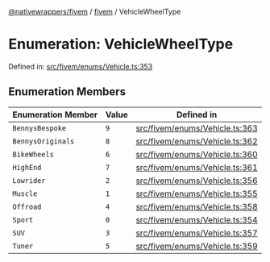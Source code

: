 [@nativewrappers/fivem](../../README.md) / [fivem](../README.md) / VehicleWheelType

# Enumeration: VehicleWheelType

Defined in: [src/fivem/enums/Vehicle.ts:353](https://github.com/nativewrappers/nativewrappers/blob/9823dedfda755d69570435af704d4d60473d3d5a/src/fivem/enums/Vehicle.ts#L353)

## Enumeration Members

| Enumeration Member | Value | Defined in |
| ------ | ------ | ------ |
| <a id="bennysbespoke"></a> `BennysBespoke` | `9` | [src/fivem/enums/Vehicle.ts:363](https://github.com/nativewrappers/nativewrappers/blob/9823dedfda755d69570435af704d4d60473d3d5a/src/fivem/enums/Vehicle.ts#L363) |
| <a id="bennysoriginals"></a> `BennysOriginals` | `8` | [src/fivem/enums/Vehicle.ts:362](https://github.com/nativewrappers/nativewrappers/blob/9823dedfda755d69570435af704d4d60473d3d5a/src/fivem/enums/Vehicle.ts#L362) |
| <a id="bikewheels"></a> `BikeWheels` | `6` | [src/fivem/enums/Vehicle.ts:360](https://github.com/nativewrappers/nativewrappers/blob/9823dedfda755d69570435af704d4d60473d3d5a/src/fivem/enums/Vehicle.ts#L360) |
| <a id="highend"></a> `HighEnd` | `7` | [src/fivem/enums/Vehicle.ts:361](https://github.com/nativewrappers/nativewrappers/blob/9823dedfda755d69570435af704d4d60473d3d5a/src/fivem/enums/Vehicle.ts#L361) |
| <a id="lowrider"></a> `Lowrider` | `2` | [src/fivem/enums/Vehicle.ts:356](https://github.com/nativewrappers/nativewrappers/blob/9823dedfda755d69570435af704d4d60473d3d5a/src/fivem/enums/Vehicle.ts#L356) |
| <a id="muscle"></a> `Muscle` | `1` | [src/fivem/enums/Vehicle.ts:355](https://github.com/nativewrappers/nativewrappers/blob/9823dedfda755d69570435af704d4d60473d3d5a/src/fivem/enums/Vehicle.ts#L355) |
| <a id="offroad"></a> `Offroad` | `4` | [src/fivem/enums/Vehicle.ts:358](https://github.com/nativewrappers/nativewrappers/blob/9823dedfda755d69570435af704d4d60473d3d5a/src/fivem/enums/Vehicle.ts#L358) |
| <a id="sport"></a> `Sport` | `0` | [src/fivem/enums/Vehicle.ts:354](https://github.com/nativewrappers/nativewrappers/blob/9823dedfda755d69570435af704d4d60473d3d5a/src/fivem/enums/Vehicle.ts#L354) |
| <a id="suv"></a> `SUV` | `3` | [src/fivem/enums/Vehicle.ts:357](https://github.com/nativewrappers/nativewrappers/blob/9823dedfda755d69570435af704d4d60473d3d5a/src/fivem/enums/Vehicle.ts#L357) |
| <a id="tuner"></a> `Tuner` | `5` | [src/fivem/enums/Vehicle.ts:359](https://github.com/nativewrappers/nativewrappers/blob/9823dedfda755d69570435af704d4d60473d3d5a/src/fivem/enums/Vehicle.ts#L359) |
